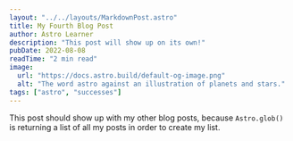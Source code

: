 ```yaml
---
layout: "../../layouts/MarkdownPost.astro"
title: My Fourth Blog Post
author: Astro Learner
description: "This post will show up on its own!"
pubDate: 2022-08-08
readTime: "2 min read"
image:
  url: "https://docs.astro.build/default-og-image.png"
  alt: "The word astro against an illustration of planets and stars."
tags: ["astro", "successes"]
---
```


This post should show up with my other blog posts, because `Astro.glob()` is returning a list of all my posts in order to create my list.
